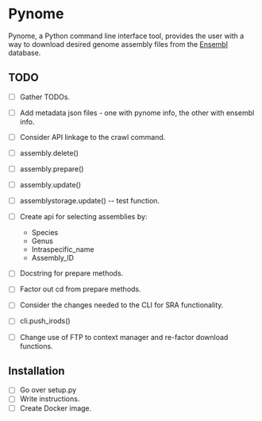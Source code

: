 # Pynome

Pynome, a Python command line interface tool, provides the user with a way to
download desired genome assembly files from the
[Ensembl](https://www.ensembl.org/) database.


## TODO

- [ ] Gather TODOs.
- [ ] Add metadata json files - one with pynome info, the other with ensembl info.
- [ ] Consider API linkage to the crawl command.
- [ ] assembly.delete()
- [ ] assembly.prepare()
- [ ] assembly.update()
- [ ] assemblystorage.update() -- test function.
- [ ] Create api for selecting assemblies by:
  + Species
  + Genus
  + Intraspecific_name
  + Assembly_ID
- [ ] Docstring for prepare methods.
- [ ] Factor out cd from prepare methods.
- [ ] Consider the changes needed to the CLI for SRA functionality.
- [ ] cli.push_irods()
- [ ] Change use of FTP to context manager and re-factor download functions.


## Installation

- [ ] Go over setup.py
- [ ] Write instructions.
- [ ] Create Docker image.
